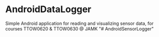 # AndroidDataLogger
Simple Android application for reading and visualizing sensor data, for courses TTOW0620 &amp; TTOW0630 @ JAMK
"# AndroidSensorLogger" 
